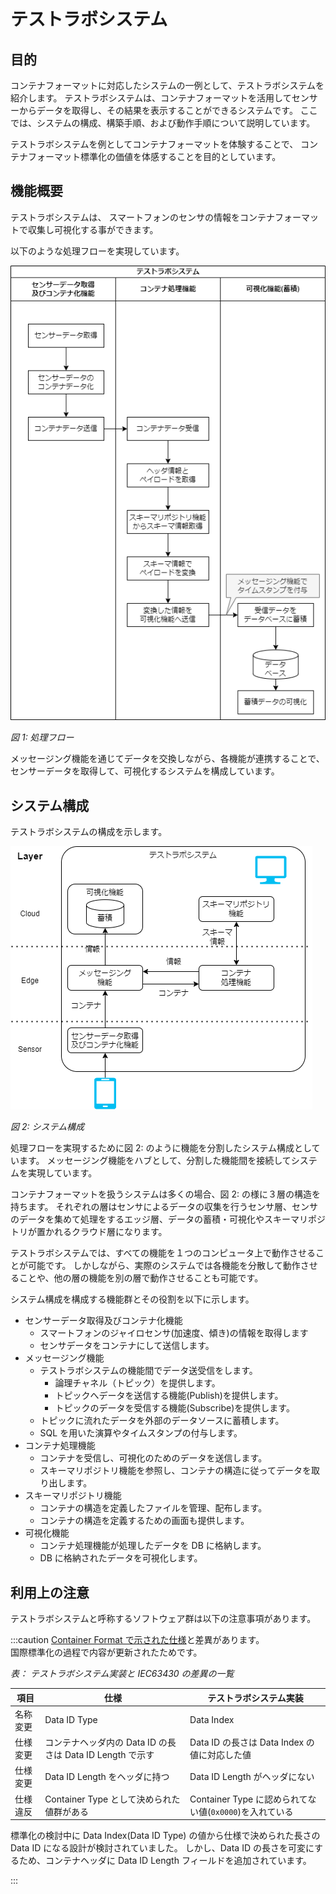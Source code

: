 # テストラボシステム

## 目的

コンテナフォーマットに対応したシステムの一例として、テストラボシステムを紹介します。
テストラボシステムは、コンテナフォーマットを活用してセンサーからデータを取得し、その結果を表示することができるシステムです。
ここでは、システムの構成、構築手順、および動作手順について説明しています。

テストラボシステムを例としてコンテナフォーマットを体験することで、
コンテナフォーマット標準化の価値を体感することを目的としています。

## 機能概要

テストラボシステムは、
スマートフォンのセンサの情報をコンテナフォーマットで収集し可視化する事ができます。

以下のような処理フローを実現しています。

![処理シーケンス](environment/sequence.drawio.png)

_図 1: 処理フロー_

メッセージング機能を通じてデータを交換しながら、各機能が連携することで、センサーデータを取得して、可視化するシステムを構成しています。

## システム構成

テストラボシステムの構成を示します。

![システム構成](environment/overview_on_pc.drawio.png)

_図 2: システム構成_

処理フローを実現するために図 2: のように機能を分割したシステム構成としています。
メッセージング機能をハブとして、分割した機能間を接続してシステムを実現しています。

コンテナフォーマットを扱うシステムは多くの場合、図 2: の様に３層の構造を持ちます。
それぞれの層はセンサによるデータの収集を行うセンサ層、センサのデータを集めて処理をするエッジ層、データの蓄積・可視化やスキーマリポジトリが置かれるクラウド層になります。

テストラボシステムでは、すべての機能を１つのコンピュータ上で動作させることが可能です。
しかしながら、実際のシステムでは各機能を分散して動作させることや、他の層の機能を別の層で動作させることも可能です。

システム構成を構成する機能群とその役割を以下に示します。

- センサーデータ取得及びコンテナ化機能
  - スマートフォンのジャイロセンサ(加速度、傾き)の情報を取得します
  - センサデータをコンテナにして送信します。
- メッセージング機能
  - テストラボシステムの機能間でデータ送受信をします。
    - 論理チャネル（トピック）を提供します。
    - トピックへデータを送信する機能(Publish)を提供します。
    - トピックのデータを受信する機能(Subscribe)を提供します。
  - トピックに流れたデータを外部のデータソースに蓄積します。
  - SQL を用いた演算やタイムスタンプの付与します。
- コンテナ処理機能
  - コンテナを受信し、可視化のためのデータを送信します。
  - スキーマリポジトリ機能を参照し、コンテナの構造に従ってデータを取り出します。
- スキーマリポジトリ機能
  - コンテナの構造を定義したファイルを管理、配布します。
  - コンテナの構造を定義するための画面も提供します。
- 可視化機能
  - コンテナ処理機能が処理したデータを DB に格納します。
  - DB に格納されたデータを可視化します。
  

## 利用上の注意

テストラボシステムと呼称するソフトウェア群は以下の注意事項があります。

:::caution
[Container Format で示された仕様](./spec_guide)と差異があります。  
国際標準化の過程で内容が更新されたためです。

_表： テストラボシステム実装と IEC63430 の差異の一覧_

| 項目     | 仕様                                                      | テストラボシステム実装                                  |
| -------- | --------------------------------------------------------- | ------------------------------------------------------- |
| 名称変更 | Data ID Type                                              | Data Index                                              |
| 仕様変更 | コンテナヘッダ内の Data ID の長さは Data ID Length で示す | Data ID の長さは Data Index の値に対応した値            |
| 仕様変更 | Data ID Length をヘッダに持つ                             | Data ID Length がヘッダにない                           |
| 仕様違反 | Container Type として決められた値群がある                 | Container Type に認められてない値(`0x0000`)を入れている |

標準化の検討中に Data Index(Data ID Type) の値から仕様で決められた長さの Data ID になる設計が検討されていました。
しかし、Data ID の長さを可変にするため、コンテナヘッダに Data ID Length フィールドを追加されています。

:::
